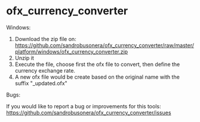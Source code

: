 ofx_currency_converter
======================

Windows:

1. Download the zip file on: https://github.com/sandrobusonera/ofx_currency_converter/raw/master/platform/windows/ofx_currency_converter.zip
2. Unzip it
3. Execute the file, choose first the ofx file to convert, then define the currency exchange rate.
4. A new ofx file would be create based on the original name with the suffix "_updated.ofx"

Bugs:

If you would like to report a bug or improvements for this tools:
https://github.com/sandrobusonera/ofx_currency_converter/issues
